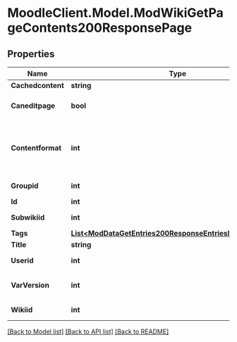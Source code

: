 # MoodleClient.Model.ModWikiGetPageContents200ResponsePage

## Properties

Name | Type | Description | Notes
------------ | ------------- | ------------- | -------------
**Cachedcontent** | **string** | Page contents. | 
**Caneditpage** | **bool** | True if user can edit the page. | [default to null]
**Contentformat** | **int** | cachedcontent format (1 &#x3D; HTML, 0 &#x3D; MOODLE, 2 &#x3D; PLAIN, or 4 &#x3D; MARKDOWN) | [optional] [default to null]
**Groupid** | **int** | Page&#39;s group ID. | [default to null]
**Id** | **int** | Page ID. | 
**Subwikiid** | **int** | Page&#39;s subwiki ID. | [default to null]
**Tags** | [**List&lt;ModDataGetEntries200ResponseEntriesInnerTagsInner&gt;**](ModDataGetEntries200ResponseEntriesInnerTagsInner.md) |  | [optional] 
**Title** | **string** | Page title. | 
**Userid** | **int** | Page&#39;s user ID. | [default to null]
**VarVersion** | **int** | Latest version of the page. | [optional] [default to null]
**Wikiid** | **int** | Page&#39;s wiki ID. | [default to null]

[[Back to Model list]](../README.md#documentation-for-models) [[Back to API list]](../README.md#documentation-for-api-endpoints) [[Back to README]](../README.md)


